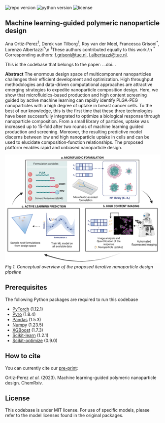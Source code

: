 ![repo version](https://img.shields.io/badge/Version-v.%201.0-green)
![python version](https://img.shields.io/badge/python-v.3.9-blue)
![license](https://img.shields.io/badge/license-MIT-orange)

<h2 id="Title">Machine learning-guided polymeric nanoparticle design</h2>

Ana Ortiz-Perez<sup>1</sup>, Derek van Tilborg<sup>1</sup>, Roy van der Meel, Francesca Grisoni<sup>\*</sup>, Lorenzo Albertazzi<sup>\*</sup>\n
<sup>1</sup>These authors contributed equally to this work.\n
<sup>\*</sup> Corresponding authors: f.grisoni@tue.nl, l.albertazzi@tue.nl. 

This is the codebase that belongs to the paper: ...doi...

**Abstract**
The enormous design space of multicomponent nanoparticles challenges their efficient development and optimization. High throughput methodologies and data-driven computational approaches are attractive emerging strategies to expedite nanoparticle composition design. Here, we show that microfluidics-based production and high content screening guided by active machine learning can rapidly identify PLGA-PEG nanoparticles with a high degree of uptake in breast cancer cells. To the best of our knowledge, this is the first time that these three technologies have been successfully integrated to optimize a biological response through nanoparticle composition. From a small library of particles, uptake was increased up to 15-fold after two rounds of machine learning guided production and screening. Moreover, the resulting predictive model discerns between low and high nanoparticle uptake in cells and can be used to elucidate composition-function relationships. The proposed platform enables rapid and unbiased nanoparticle design.


![Figure 1](figures/fig1.png?raw=true "Figure1")
*Fig 1. Conceptual overview of the proposed iterative nanoparticle design pipeline*


<!-- Prerequisites-->
<h2 id="Prerequisites">Prerequisites</h2>

The following Python packages are required to run this codebase
- [PyTorch](https://pytorch.org/) (1.12.1)
- [Pyro](http://pyro.ai/) (1.8.4)
- [Pandas](https://pandas.pydata.org/) (1.5.3)
- [Numpy](https://numpy.org/) (1.23.5)
- [XGBoost](https://xgboost.readthedocs.io/) (1.7.3)
- [Scikit-learn](https://scikit-learn.org/) (1.2.1)
- [Scikit-optimize](https://scikit-optimize.github.io/) (0.9.0)


<!-- How to cite-->
<h2 id="How-to-cite">How to cite</h2>

You can currently cite our [pre-print](https://chemrxiv.org/engage/chemrxiv/article-details/...):

Ortiz-Perez *et al.* (2023). Machine learning-guided polymeric nanoparticle design. ChemRxiv.   


<!-- License-->
<h2 id="License">License</h2>

This codebase is under MIT license. For use of specific models, please refer to the model licenses found in the original 
packages.